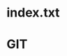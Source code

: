 # index.txt
<HTML>
<HEAD><TITLE>ATIVIDADE DE VERSIONAMENTO</TITLE></HEAD>
<BODY>
   <H1>GIT </H1>
</BODY>
</HTML>
